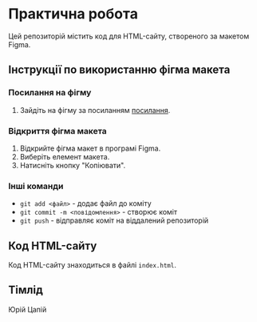 # Практична робота

Цей репозиторій містить код для HTML-сайту, створеного за макетом Figma.

## Інструкції по використанню фігма макета

### Посилання на фігму

1. Зайдіть на фігму за посиланням [посилання](https://www.figma.com/file/7JvcEMvizvjszVkz0j8sDG/Nice-view-(Copy)?node-id=15&mode=dev).

### Відкриття фігма макета

1. Відкрийте фігма макет в програмі Figma.
2. Виберіть елемент макета.
3. Натисніть кнопку "Копіювати".

### Інші команди

* `git add <файл>` - додає файл до коміту
* `git commit -m <повідомлення>` - створює коміт
* `git push` - відправляє коміт на віддалений репозиторій

## Код HTML-сайту

Код HTML-сайту знаходиться в файлі `index.html`.

## Тімлід
Юрій Цапій
